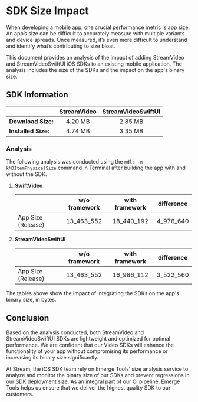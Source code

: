 # SDK Size Impact

When developing a mobile app, one crucial performance metric is app size. An app’s size can be difficult to accurately measure with multiple variants and device spreads. Once measured, it’s even more difficult to understand and identify what’s contributing to size bloat.

This document provides an analysis of the impact of adding StreamVideo and StreamVideoSwiftUI iOS SDKs to an existing mobile application. The analysis includes the size of the SDKs and the impact on the app's binary size.

## SDK Information

|                     | StreamVideo | StreamVideoSwiftUI |
|---------------------|:-:|:-:|
| **Download Size:**  | 4.20 MB | 2.85 MB |
| **Installed Size:** | 4.74 MB | 3.35 MB |

### Analysis

The following analysis was conducted using the `mdls -n kMDItemPhysicalSize` command in Terminal after building the app with and without the SDK.

1. **SwiftVideo**

    |                    | w/o framework | with framework | difference |
    |--------------------|:-:|:-:|:-:|
    | App Size (Release) | 13_463_552 | 18_440_192 | 4_976_640 |

2. **StreamVideoSwiftUI**

    |                    | w/o framework | with framework | difference |
    |--------------------|:-:|:-:|:-:|
    | App Size (Release)| 13_463_552 | 16_986_112 | 3_522_560 |

The tables above show the impact of integrating the SDKs on the app's binary size, in bytes.

## Conclusion

Based on the analysis conducted, both StreamVideo and StreamVideoSwiftUI SDKs are lightweight and optimized for optimal performance. We are confident that our Video SDKs will enhance the functionality of your app without compromising its performance or increasing its binary size significantly.

At Stream, the iOS SDK team rely on Emerge Tools’ size analysis service to analyze and monitor the binary size of our SDKs and prevent regressions in our SDK deployment size. As an integral part of our CI pipeline, Emerge Tools helps us ensure that we deliver the highest quality SDK to our customers.

